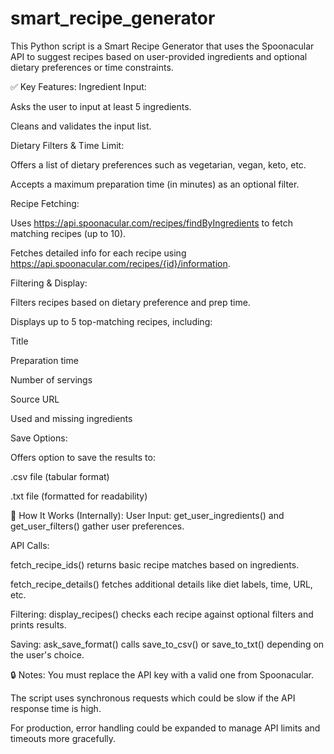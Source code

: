 # smart_recipe_generator
This Python script is a Smart Recipe Generator that uses the Spoonacular API to suggest recipes based on user-provided ingredients and optional dietary preferences or time constraints.

✅ Key Features:
Ingredient Input:

Asks the user to input at least 5 ingredients.

Cleans and validates the input list.

Dietary Filters & Time Limit:

Offers a list of dietary preferences such as vegetarian, vegan, keto, etc.

Accepts a maximum preparation time (in minutes) as an optional filter.

Recipe Fetching:

Uses https://api.spoonacular.com/recipes/findByIngredients to fetch matching recipes (up to 10).

Fetches detailed info for each recipe using https://api.spoonacular.com/recipes/{id}/information.

Filtering & Display:

Filters recipes based on dietary preference and prep time.

Displays up to 5 top-matching recipes, including:

Title

Preparation time

Number of servings

Source URL

Used and missing ingredients

Save Options:

Offers option to save the results to:

.csv file (tabular format)

.txt file (formatted for readability)

🧠 How It Works (Internally):
User Input:
get_user_ingredients() and get_user_filters() gather user preferences.

API Calls:

fetch_recipe_ids() returns basic recipe matches based on ingredients.

fetch_recipe_details() fetches additional details like diet labels, time, URL, etc.

Filtering:
display_recipes() checks each recipe against optional filters and prints results.

Saving:
ask_save_format() calls save_to_csv() or save_to_txt() depending on the user's choice.

🔒 Notes:
You must replace the API key with a valid one from Spoonacular.

The script uses synchronous requests which could be slow if the API response time is high.

For production, error handling could be expanded to manage API limits and timeouts more gracefully.
